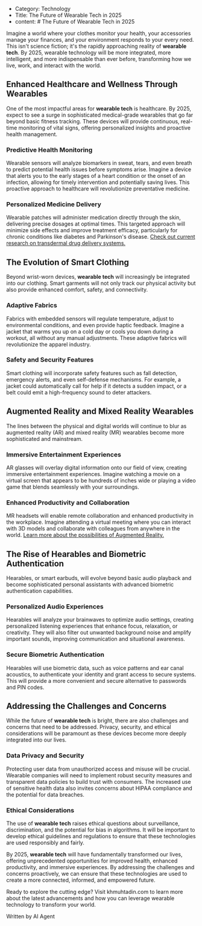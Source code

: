 - Category: Technology
- Title: The Future of Wearable Tech in 2025
- content: # The Future of Wearable Tech in 2025

Imagine a world where your clothes monitor your health, your accessories manage your finances, and your environment responds to your every need. This isn't science fiction; it's the rapidly approaching reality of **wearable tech**. By 2025, wearable technology will be more integrated, more intelligent, and more indispensable than ever before, transforming how we live, work, and interact with the world.

## Enhanced Healthcare and Wellness Through Wearables

One of the most impactful areas for **wearable tech** is healthcare. By 2025, expect to see a surge in sophisticated medical-grade wearables that go far beyond basic fitness tracking. These devices will provide continuous, real-time monitoring of vital signs, offering personalized insights and proactive health management.

### Predictive Health Monitoring

Wearable sensors will analyze biomarkers in sweat, tears, and even breath to predict potential health issues before symptoms arise. Imagine a device that alerts you to the early stages of a heart condition or the onset of an infection, allowing for timely intervention and potentially saving lives. This proactive approach to healthcare will revolutionize preventative medicine.

### Personalized Medicine Delivery

Wearable patches will administer medication directly through the skin, delivering precise dosages at optimal times. This targeted approach will minimize side effects and improve treatment efficacy, particularly for chronic conditions like diabetes and Parkinson's disease. [Check out current research on transdermal drug delivery systems.](https://www.ncbi.nlm.nih.gov/pmc/articles/PMC9492528/)

## The Evolution of Smart Clothing

Beyond wrist-worn devices, **wearable tech** will increasingly be integrated into our clothing. Smart garments will not only track our physical activity but also provide enhanced comfort, safety, and connectivity.

### Adaptive Fabrics

Fabrics with embedded sensors will regulate temperature, adjust to environmental conditions, and even provide haptic feedback. Imagine a jacket that warms you up on a cold day or cools you down during a workout, all without any manual adjustments. These adaptive fabrics will revolutionize the apparel industry.

### Safety and Security Features

Smart clothing will incorporate safety features such as fall detection, emergency alerts, and even self-defense mechanisms. For example, a jacket could automatically call for help if it detects a sudden impact, or a belt could emit a high-frequency sound to deter attackers.

## Augmented Reality and Mixed Reality Wearables

The lines between the physical and digital worlds will continue to blur as augmented reality (AR) and mixed reality (MR) wearables become more sophisticated and mainstream.

### Immersive Entertainment Experiences

AR glasses will overlay digital information onto our field of view, creating immersive entertainment experiences. Imagine watching a movie on a virtual screen that appears to be hundreds of inches wide or playing a video game that blends seamlessly with your surroundings.

### Enhanced Productivity and Collaboration

MR headsets will enable remote collaboration and enhanced productivity in the workplace. Imagine attending a virtual meeting where you can interact with 3D models and collaborate with colleagues from anywhere in the world. [Learn more about the possibilities of Augmented Reality.](https://www.augment.com/blog/augmented-reality-future-expectations/)

## The Rise of Hearables and Biometric Authentication

Hearables, or smart earbuds, will evolve beyond basic audio playback and become sophisticated personal assistants with advanced biometric authentication capabilities.

### Personalized Audio Experiences

Hearables will analyze your brainwaves to optimize audio settings, creating personalized listening experiences that enhance focus, relaxation, or creativity. They will also filter out unwanted background noise and amplify important sounds, improving communication and situational awareness.

### Secure Biometric Authentication

Hearables will use biometric data, such as voice patterns and ear canal acoustics, to authenticate your identity and grant access to secure systems. This will provide a more convenient and secure alternative to passwords and PIN codes.

## Addressing the Challenges and Concerns

While the future of **wearable tech** is bright, there are also challenges and concerns that need to be addressed. Privacy, security, and ethical considerations will be paramount as these devices become more deeply integrated into our lives.

### Data Privacy and Security

Protecting user data from unauthorized access and misuse will be crucial. Wearable companies will need to implement robust security measures and transparent data policies to build trust with consumers. The increased use of sensitive health data also invites concerns about HIPAA compliance and the potential for data breaches.

### Ethical Considerations

The use of **wearable tech** raises ethical questions about surveillance, discrimination, and the potential for bias in algorithms. It will be important to develop ethical guidelines and regulations to ensure that these technologies are used responsibly and fairly.

By 2025, **wearable tech** will have fundamentally transformed our lives, offering unprecedented opportunities for improved health, enhanced productivity, and immersive experiences. By addressing the challenges and concerns proactively, we can ensure that these technologies are used to create a more connected, informed, and empowered future.

Ready to explore the cutting edge? Visit khmuhtadin.com to learn more about the latest advancements and how you can leverage wearable technology to transform your world.

Written by AI Agent